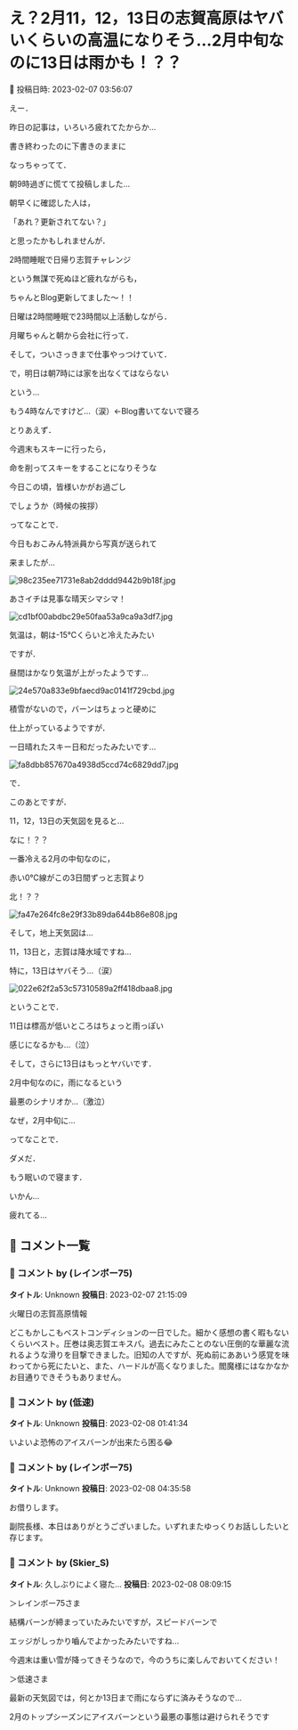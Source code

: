 # え？2月11，12，13日の志賀高原はヤバいくらいの高温になりそう…2月中旬なのに13日は雨かも！？？

📅 投稿日時: 2023-02-07 03:56:07

えー．


昨日の記事は，いろいろ疲れてたからか…


書き終わったのに下書きのままに


なっちゃってて．


朝9時過ぎに慌てて投稿しました…





朝早くに確認した人は，


「あれ？更新されてない？」


と思ったかもしれませんが．


2時間睡眠で日帰り志賀チャレンジ


という無謀で死ぬほど疲れながらも，


ちゃんとBlog更新してました～！！





日曜は2時間睡眠で23時間以上活動しながら．


月曜ちゃんと朝から会社に行って．


そして，ついさっきまで仕事やっつけていて．


で，明日は朝7時には家を出なくてはならない


という…


もう4時なんですけど…（涙）←Blog書いてないで寝ろ





とりあえず．


今週末もスキーに行ったら，


命を削ってスキーをすることになりそうな


今日この頃，皆様いかがお過ごし


でしょうか（時候の挨拶）





ってなことで．


今日もおこみん特派員から写真が送られて


来ましたが…




![98c235ee71731e8ab2dddd9442b9b18f.jpg](images/98c235ee71731e8ab2dddd9442b9b18f.jpg)




あさイチは見事な晴天シマシマ！




![cd1bf00abdbc29e50faa53a9ca9a3df7.jpg](images/cd1bf00abdbc29e50faa53a9ca9a3df7.jpg)




気温は，朝は-15℃くらいと冷えたみたい


ですが．


昼間はかなり気温が上がったようです…




![24e570a833e9bfaecd9ac0141f729cbd.jpg](images/24e570a833e9bfaecd9ac0141f729cbd.jpg)




積雪がないので，バーンはちょっと硬めに


仕上がっているようですが．


一日晴れたスキー日和だったみたいです…




![fa8dbb857670a4938d5ccd74c6829dd7.jpg](images/fa8dbb857670a4938d5ccd74c6829dd7.jpg)







で．


このあとですが．


11，12，13日の天気図を見ると…


なに！？？


一番冷える2月の中旬なのに，


赤い0℃線がこの3日間ずっと志賀より


北！？？




![fa47e264fc8e29f33b89da644b86e808.jpg](images/fa47e264fc8e29f33b89da644b86e808.jpg)




そして，地上天気図は…


11，13日と，志賀は降水域ですね…


特に，13日はヤバそう…（涙）




![022e62f2a53c57310589a2ff418dbaa8.jpg](images/022e62f2a53c57310589a2ff418dbaa8.jpg)







ということで．


11日は標高が低いところはちょっと雨っぽい


感じになるかも…（泣）


そして，さらに13日はもっとヤバいです．


2月中旬なのに，雨になるという


最悪のシナリオか…（激泣）


なぜ，2月中旬に…





ってなことで．


ダメだ．


もう眠いので寝ます．





いかん…


疲れてる…

## 💬 コメント一覧

### 💬 コメント by (レインボー75)
**タイトル**: Unknown
**投稿日**: 2023-02-07 21:15:09

火曜日の志賀高原情報

どこもかしこもベストコンディションの一日でした。細かく感想の書く暇もないくらいベスト。圧巻は奥志賀エキスパ。過去にみたことのない圧倒的な華麗な流れるような滑りを目撃できました。旧知の人ですが、死ぬ前にああいう感覚を味わってから死にたいと、また、ハードルが高くなりました。閻魔様にはなかなかお目通りできそうもありません。

### 💬 コメント by (低速)
**タイトル**: Unknown
**投稿日**: 2023-02-08 01:41:34

いよいよ恐怖のアイスバーンが出来たら困る😂

### 💬 コメント by (レインボー75)
**タイトル**: Unknown
**投稿日**: 2023-02-08 04:35:58

お借りします。

副院長様、本日はありがとうございました。いずれまたゆっくりお話ししたいと存じます。

### 💬 コメント by (Skier_S)
**タイトル**: 久しぶりによく寝た…
**投稿日**: 2023-02-08 08:09:15

＞レインボー75さま

結構バーンが締まっていたみたいですが，スピードバーンで

エッジがしっかり嚙んでよかったみたいですね…

今週末は重い雪が降ってきそうなので，今のうちに楽しんでおいてください！



＞低速さま

最新の天気図では，何とか13日まで雨にならずに済みそうなので…

2月のトップシーズンにアイスバーンという最悪の事態は避けられそうです


